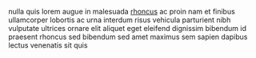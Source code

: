 nulla quis lorem augue in malesuada [rhoncus](generated_webpages/nisl3.md) ac
proin nam et finibus ullamcorper lobortis ac urna interdum risus vehicula
parturient nibh vulputate ultrices ornare elit aliquet eget eleifend dignissim
bibendum id praesent rhoncus sed bibendum sed amet maximus sem sapien dapibus
lectus venenatis sit quis